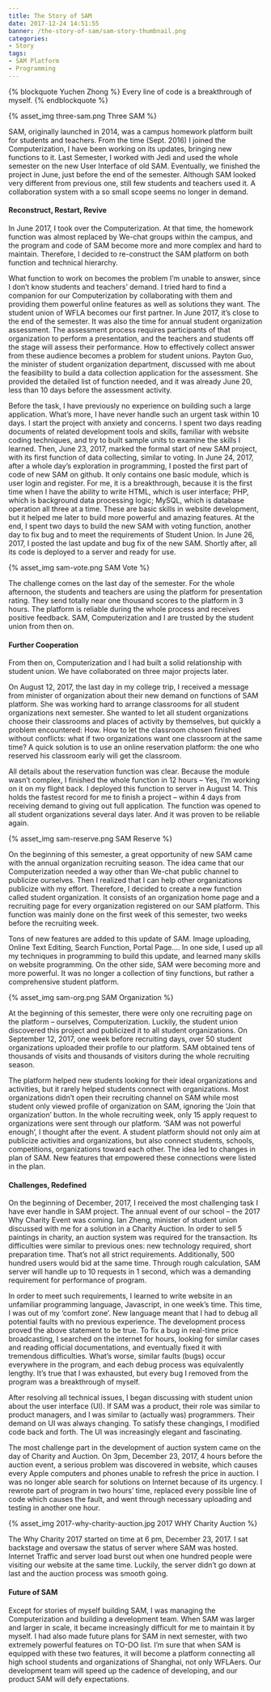 ```yaml
---
title: The Story of SAM
date: 2017-12-24 14:51:55
banner: /the-story-of-sam/sam-story-thumbnail.png
categories:
- Story
tags:
- SAM Platform
- Programming
---
```


{% blockquote Yuchen Zhong %}
Every line of code is a breakthrough of myself.
{% endblockquote %}

{% asset_img three-sam.png Three SAM %}

SAM, originally launched in 2014, was a campus homework platform built for students and teachers. From the time (Sept. 2016) I joined the Computerization, I have been working on its updates, bringing new functions to it. Last Semester, I worked with Jedi and used the whole semester on the new User Interface of old SAM. Eventually, we finished the project in June, just before the end of the semester. Although SAM looked very different from previous one, still few students and teachers used it. A collaboration system with a so small scope seems no longer in demand. 

<!-- more -->

#### Reconstruct, Restart, Revive
In June 2017, I took over the Computerization. At that time, the homework function was almost replaced by We-chat groups within the campus, and the program and code of SAM become more and more complex and hard to maintain. Therefore, I decided to re-construct the SAM platform on both function and technical hierarchy.

What function to work on becomes the problem I’m unable to answer, since I don’t know students and teachers’ demand. I tried hard to find a companion for our Computerization by collaborating with them and providing them powerful online features as well as solutions they want. The student union of WFLA becomes our first partner. In June 2017, it’s close to the end of the semester. It was also the time for annual student organization assessment. The assessment process requires participants of that organization to perform a presentation, and the teachers and students off the stage will assess their performance. How to effectively collect answer from these audience becomes a problem for student unions. Payton Guo, the minister of student organization department, discussed with me about the feasibility to build a data collection application for the assessment. She provided the detailed list of function needed, and it was already June 20, less than 10 days before the assessment activity.

Before the task, I have previously no experience on building such a large application. What’s more, I have never handle such an urgent task within 10 days. I start the project with anxiety and concerns. I spent two days reading documents of related development tools and skills, familiar with website coding techniques, and try to built sample units to examine the skills I learned. Then, June 23, 2017, marked the formal start of new SAM project, with its first function of data collecting, similar to voting. In June 24, 2017, after a whole day’s exploration in programming, I posted the first part of code of new SAM on github. It only contains one basic module, which is user login and register. For me, it is a breakthrough, because it is the first time when I have the ability to write HTML, which is user interface; PHP, which is background data processing logic; MySQL, which is database operation all three at a time. These are basic skills in website development, but it helped me later to build more powerful and amazing features. At the end, I spent two days to build the new SAM with voting function, another day to fix bug and to meet the requirements of Student Union. In June 26, 2017, I posted the last update and bug fix of the new SAM. Shortly after, all its code is deployed to a server and ready for use.

{% asset_img sam-vote.png SAM Vote %}

The challenge comes on the last day of the semester. For the whole afternoon, the students and teachers are using the platform for presentation rating. They send totally near one thousand scores to the platform in 3 hours. The platform is reliable during the whole process and receives positive feedback. SAM, Computerization and I are trusted by the student union from then on.

#### Further Cooperation
From then on, Computerization and I had built a solid relationship with student union. We have collaborated on three major projects later.

On August 12, 2017, the last day in my college trip, I received a message from minister of organization about their new demand on functions of SAM platform. She was working hard to arrange classrooms for all student organizations next semester. She wanted to let all student organizations choose their classrooms and places of activity by themselves, but quickly a problem encountered: How. How to let the classroom chosen finished without conflicts: what if two organizations want one classroom at the same time? A quick solution is to use an online reservation platform: the one who reserved his classroom early will get the classroom.

All details about the reservation function was clear. Because the module wasn’t complex, I finished the whole function in 12 hours – Yes, I’m working on it on my flight back. I deployed this function to server in August 14. This holds the fastest record for me to finish a project – within 4 days from receiving demand to giving out full application. The function was opened to all student organizations several days later. And it was proven to be reliable again.

{% asset_img sam-reserve.png SAM Reserve %}

On the beginning of this semester, a great opportunity of new SAM came with the annual organization recruiting season. The idea came that our Computerization needed a way other than We-chat public channel to publicize ourselves. Then I realized that I can help other organizations publicize with my effort. Therefore, I decided to create a new function called student organization. It consists of an organization home page and a recruiting page for every organization registered on our SAM platform. This function was mainly done on the first week of this semester, two weeks before the recruiting week.

Tons of new features are added to this update of SAM. Image uploading, Online Text Editing, Search Function, Portal Page…. In one side, I used up all my techniques in programming to build this update, and learned many skills on website programming. On the other side, SAM were becoming more and more powerful. It was no longer a collection of tiny functions, but rather a comprehensive student platform.

{% asset_img sam-org.png SAM Organization %}

At the beginning of this semester, there were only one recruiting page on the platform – ourselves, Computerization. Luckily, the student union discovered this project and publicized it to all student organizations. On September 12, 2017, one week before recruiting days, over 50 student organizations uploaded their profile to our platform. SAM obtained tens of thousands of visits and thousands of visitors during the whole recruiting season. 

The platform helped new students looking for their ideal organizations and activities, but it rarely helped students connect with organizations. Most organizations didn’t open their recruiting channel on SAM while most student only viewed profile of organization on SAM, ignoring the ‘Join that organization’ button. In the whole recruiting week, only 15 apply request to organizations were sent through our platform. ‘SAM was not powerful enough’, I thought after the event. A student platform should not only aim at publicize activities and organizations, but also connect students, schools, competitions, organizations toward each other. The idea led to changes in plan of SAM. New features that empowered these connections were listed in the plan.

#### Challenges, Redefined
On the beginning of December, 2017, I received the most challenging task I have ever handle in SAM project. The annual event of our school – the 2017 Why Charity Event was coming. Ian Zheng, minister of student union discussed with me for a solution in a Charity Auction. In order to sell 5 paintings in charity, an auction system was required for the transaction. Its difficulties were similar to previous ones: new technology required, short preparation time. That’s not all strict requirements. Additionally, 500 hundred users would bid at the same time. Through rough calculation, SAM server will handle up to 10 requests in 1 second, which was a demanding requirement for performance of program.

In order to meet such requirements, I learned to write website in an unfamiliar programming language, Javascript, in one week’s time. This time, I was out of my ‘comfort zone’. New language meant that I had to debug all potential faults with no previous experience. The development process proved the above statement to be true. To fix a bug in real-time price broadcasting, I searched on the internet for hours, looking for similar cases and reading official documentations, and eventually fixed it with tremendous difficulties. What’s worse, similar faults (bugs) occur everywhere in the program, and each debug process was equivalently lengthy. It’s true that I was exhausted, but every bug I removed from the program was a breakthrough of myself.

After resolving all technical issues, I began discussing with student union about the user interface (UI). If SAM was a product, their role was similar to product managers, and I was similar to (actually was) programmers. Their demand on UI was always changing. To satisfy these changings, I modified code back and forth. The UI was increasingly elegant and fascinating.

The most challenge part in the development of auction system came on the day of Charity and Auction. On 3pm, December 23, 2017, 4 hours before the auction event, a serious problem was discovered in website, which causes every Apple computers and phones unable to refresh the price in auction. I was no longer able search for solutions on Internet because of its urgency. I rewrote part of program in two hours’ time, replaced every possible line of code which causes the fault, and went through necessary uploading and testing in another one hour.

{% asset_img 2017-why-charity-auction.jpg 2017 WHY Charity Auction %}

The Why Charity 2017 started on time at 6 pm, December 23, 2017. I sat backstage and oversaw the status of server where SAM was hosted. Internet Traffic and server load burst out when one hundred people were visiting our website at the same time. Luckily, the server didn’t go down at last and the auction process was smooth going.

#### Future of SAM
Except for stories of myself building SAM, I was managing the Computerization and building a development team. When SAM was larger and larger in scale, it became increasingly difficult for me to maintain it by myself. I had also made future plans for SAM in next semester, with two extremely powerful features on TO-DO list. I’m sure that when SAM is equipped with these two features, it will become a platform connecting all high school students and organizations of Shanghai, not only WFLAers. Our development team will speed up the cadence of developing, and our product SAM will defy expectations.
